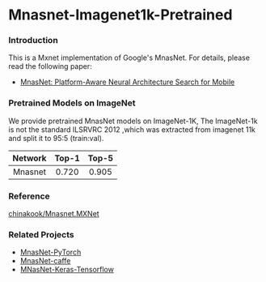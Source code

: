 # Mnasnet-Imagenet1k-Pretrained

### Introduction

This is a Mxnet implementation of Google's MnasNet. For details, please read the following paper:

- [MnasNet: Platform-Aware Neural Architecture Search for Mobile](https://arxiv.org/pdf/1807.11626.pdf)

### Pretrained Models on ImageNet

We provide pretrained MnasNet models on ImageNet-1K, The ImageNet-1k is not the standard ILSRVRC 2012 ,which was extracted from imagenet 11k and split it to 95:5 (train:val).

| Network    | Top-1   |   Top-5   |
  :------:   | :----:  |   :-----:  
| Mnasnet    |  0.720  |   0.905   |


### Reference

[chinakook/Mnasnet.MXNet](https://github.com/chinakook/Mnasnet.MXNet)

### Related Projects

- [MnasNet-PyTorch](https://github.com/AnjieZheng/MnasNet-PyTorch)
- [MnasNet-caffe](https://github.com/LiJianfei06/MnasNet-caffe)
- [MNasNet-Keras-Tensorflow](https://github.com/Shathe/MNasNet-Keras-Tensorflow)
